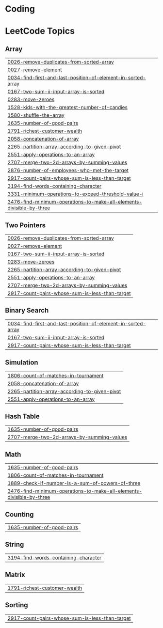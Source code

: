 # Coding
<!---LeetCode Topics Start-->
# LeetCode Topics
## Array
|  |
| ------- |
| [0026-remove-duplicates-from-sorted-array](https://github.com/madhusree-1/Coding/tree/master/0026-remove-duplicates-from-sorted-array) |
| [0027-remove-element](https://github.com/madhusree-1/Coding/tree/master/0027-remove-element) |
| [0034-find-first-and-last-position-of-element-in-sorted-array](https://github.com/madhusree-1/Coding/tree/master/0034-find-first-and-last-position-of-element-in-sorted-array) |
| [0167-two-sum-ii-input-array-is-sorted](https://github.com/madhusree-1/Coding/tree/master/0167-two-sum-ii-input-array-is-sorted) |
| [0283-move-zeroes](https://github.com/madhusree-1/Coding/tree/master/0283-move-zeroes) |
| [1528-kids-with-the-greatest-number-of-candies](https://github.com/madhusree-1/Coding/tree/master/1528-kids-with-the-greatest-number-of-candies) |
| [1580-shuffle-the-array](https://github.com/madhusree-1/Coding/tree/master/1580-shuffle-the-array) |
| [1635-number-of-good-pairs](https://github.com/madhusree-1/Coding/tree/master/1635-number-of-good-pairs) |
| [1791-richest-customer-wealth](https://github.com/madhusree-1/Coding/tree/master/1791-richest-customer-wealth) |
| [2058-concatenation-of-array](https://github.com/madhusree-1/Coding/tree/master/2058-concatenation-of-array) |
| [2265-partition-array-according-to-given-pivot](https://github.com/madhusree-1/Coding/tree/master/2265-partition-array-according-to-given-pivot) |
| [2551-apply-operations-to-an-array](https://github.com/madhusree-1/Coding/tree/master/2551-apply-operations-to-an-array) |
| [2707-merge-two-2d-arrays-by-summing-values](https://github.com/madhusree-1/Coding/tree/master/2707-merge-two-2d-arrays-by-summing-values) |
| [2876-number-of-employees-who-met-the-target](https://github.com/madhusree-1/Coding/tree/master/2876-number-of-employees-who-met-the-target) |
| [2917-count-pairs-whose-sum-is-less-than-target](https://github.com/madhusree-1/Coding/tree/master/2917-count-pairs-whose-sum-is-less-than-target) |
| [3194-find-words-containing-character](https://github.com/madhusree-1/Coding/tree/master/3194-find-words-containing-character) |
| [3331-minimum-operations-to-exceed-threshold-value-i](https://github.com/madhusree-1/Coding/tree/master/3331-minimum-operations-to-exceed-threshold-value-i) |
| [3476-find-minimum-operations-to-make-all-elements-divisible-by-three](https://github.com/madhusree-1/Coding/tree/master/3476-find-minimum-operations-to-make-all-elements-divisible-by-three) |
## Two Pointers
|  |
| ------- |
| [0026-remove-duplicates-from-sorted-array](https://github.com/madhusree-1/Coding/tree/master/0026-remove-duplicates-from-sorted-array) |
| [0027-remove-element](https://github.com/madhusree-1/Coding/tree/master/0027-remove-element) |
| [0167-two-sum-ii-input-array-is-sorted](https://github.com/madhusree-1/Coding/tree/master/0167-two-sum-ii-input-array-is-sorted) |
| [0283-move-zeroes](https://github.com/madhusree-1/Coding/tree/master/0283-move-zeroes) |
| [2265-partition-array-according-to-given-pivot](https://github.com/madhusree-1/Coding/tree/master/2265-partition-array-according-to-given-pivot) |
| [2551-apply-operations-to-an-array](https://github.com/madhusree-1/Coding/tree/master/2551-apply-operations-to-an-array) |
| [2707-merge-two-2d-arrays-by-summing-values](https://github.com/madhusree-1/Coding/tree/master/2707-merge-two-2d-arrays-by-summing-values) |
| [2917-count-pairs-whose-sum-is-less-than-target](https://github.com/madhusree-1/Coding/tree/master/2917-count-pairs-whose-sum-is-less-than-target) |
## Binary Search
|  |
| ------- |
| [0034-find-first-and-last-position-of-element-in-sorted-array](https://github.com/madhusree-1/Coding/tree/master/0034-find-first-and-last-position-of-element-in-sorted-array) |
| [0167-two-sum-ii-input-array-is-sorted](https://github.com/madhusree-1/Coding/tree/master/0167-two-sum-ii-input-array-is-sorted) |
| [2917-count-pairs-whose-sum-is-less-than-target](https://github.com/madhusree-1/Coding/tree/master/2917-count-pairs-whose-sum-is-less-than-target) |
## Simulation
|  |
| ------- |
| [1806-count-of-matches-in-tournament](https://github.com/madhusree-1/Coding/tree/master/1806-count-of-matches-in-tournament) |
| [2058-concatenation-of-array](https://github.com/madhusree-1/Coding/tree/master/2058-concatenation-of-array) |
| [2265-partition-array-according-to-given-pivot](https://github.com/madhusree-1/Coding/tree/master/2265-partition-array-according-to-given-pivot) |
| [2551-apply-operations-to-an-array](https://github.com/madhusree-1/Coding/tree/master/2551-apply-operations-to-an-array) |
## Hash Table
|  |
| ------- |
| [1635-number-of-good-pairs](https://github.com/madhusree-1/Coding/tree/master/1635-number-of-good-pairs) |
| [2707-merge-two-2d-arrays-by-summing-values](https://github.com/madhusree-1/Coding/tree/master/2707-merge-two-2d-arrays-by-summing-values) |
## Math
|  |
| ------- |
| [1635-number-of-good-pairs](https://github.com/madhusree-1/Coding/tree/master/1635-number-of-good-pairs) |
| [1806-count-of-matches-in-tournament](https://github.com/madhusree-1/Coding/tree/master/1806-count-of-matches-in-tournament) |
| [1889-check-if-number-is-a-sum-of-powers-of-three](https://github.com/madhusree-1/Coding/tree/master/1889-check-if-number-is-a-sum-of-powers-of-three) |
| [3476-find-minimum-operations-to-make-all-elements-divisible-by-three](https://github.com/madhusree-1/Coding/tree/master/3476-find-minimum-operations-to-make-all-elements-divisible-by-three) |
## Counting
|  |
| ------- |
| [1635-number-of-good-pairs](https://github.com/madhusree-1/Coding/tree/master/1635-number-of-good-pairs) |
## String
|  |
| ------- |
| [3194-find-words-containing-character](https://github.com/madhusree-1/Coding/tree/master/3194-find-words-containing-character) |
## Matrix
|  |
| ------- |
| [1791-richest-customer-wealth](https://github.com/madhusree-1/Coding/tree/master/1791-richest-customer-wealth) |
## Sorting
|  |
| ------- |
| [2917-count-pairs-whose-sum-is-less-than-target](https://github.com/madhusree-1/Coding/tree/master/2917-count-pairs-whose-sum-is-less-than-target) |
<!---LeetCode Topics End-->